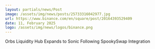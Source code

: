 ```yaml
---
layout: partials/news/Post
image: /assets/img/news/posts/25733316042977.jpg
url: https://www.binance.com/en/square/post/20164393529409
date: 11, February 2025
logo: /assets/img/news/logos/binance.png
---
```


Orbs Liquidity Hub Expands to Sonic Following SpookySwap Integration
